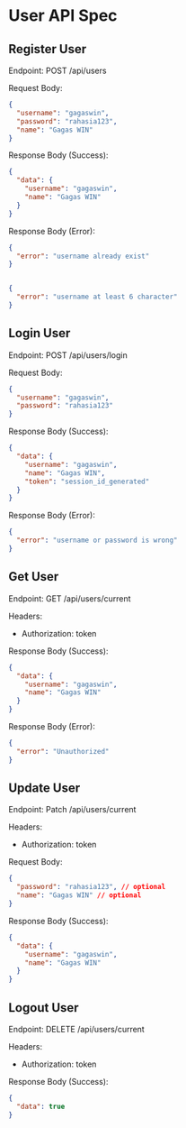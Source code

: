 # User API Spec

## Register User

Endpoint: POST /api/users

Request Body:

```json
{
  "username": "gagaswin",
  "password": "rahasia123",
  "name": "Gagas WIN"
}
```

Response Body (Success):

```json
{
  "data": {
    "username": "gagaswin",
    "name": "Gagas WIN"
  }
}
```

Response Body (Error):

```json
{
  "error": "username already exist"
}


{
  "error": "username at least 6 character"
}
```

## Login User

Endpoint: POST /api/users/login

Request Body:

```json
{
  "username": "gagaswin",
  "password": "rahasia123"
}
```

Response Body (Success):

```json
{
  "data": {
    "username": "gagaswin",
    "name": "Gagas WIN",
    "token": "session_id_generated"
  }
}
```

Response Body (Error):

```json
{
  "error": "username or password is wrong"
}
```

## Get User

Endpoint: GET /api/users/current

Headers:

- Authorization: token

Response Body (Success):

```json
{
  "data": {
    "username": "gagaswin",
    "name": "Gagas WIN"
  }
}
```

Response Body (Error):

```json
{
  "error": "Unauthorized"
}
```

## Update User

Endpoint: Patch /api/users/current

Headers:

- Authorization: token

Request Body:

```json
{
  "password": "rahasia123", // optional
  "name": "Gagas WIN" // optional
}
```

Response Body (Success):

```json
{
  "data": {
    "username": "gagaswin",
    "name": "Gagas WIN"
  }
}
```

## Logout User

Endpoint: DELETE /api/users/current

Headers:

- Authorization: token

Response Body (Success):

```json
{
  "data": true
}
```
